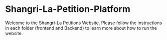 # Shangri-La-Petition-Platform

Welcome to the Shangri-La Petitions Website. Please follow the instructions in each folder (frontend and Backend) to learn more about how to run the website. 
